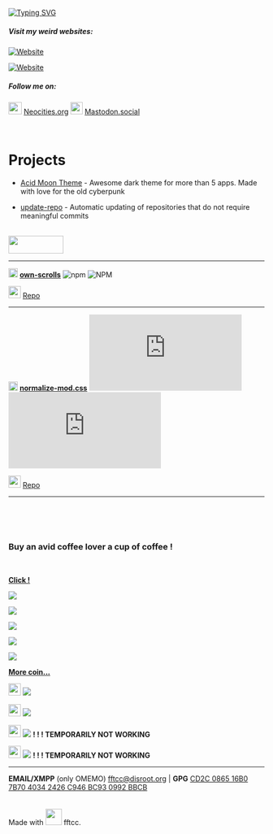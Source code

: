[![Typing SVG](https://readme-typing-svg.herokuapp.com?color=FF99CC&center=true&vCenter=true&multiline=true&height=94&lines=Hello+wanderer!+They+call+me;+FREAK+FROM+THE+COMPUTER+CLUB;fftcc+in+short)](https://git.io/typing-svg)

##### **Visit my weird websites**:

[![Website](https://img.shields.io/website?down_color=ed4e50&down_message=offline&label=ff99cc.art&style=flat-square&up_color=50ee80&up_message=online&url=https%3A%2F%2Fff99cc.art)](https://ff99cc.art)

[![Website](https://img.shields.io/website?down_color=ed4e50&down_message=offline&label=ff99cc.neocities.org&style=flat-square&up_color=50ee80&up_message=online&url=https%3A%2F%2Fff99cc.neocities.org)](https://ff99cc.neocities.org)

##### Follow me on:

<img src="https://git.disroot.org/fftcc/Buy-me-a-coffee/raw/main/badges/neocities.png" style="width:26px;height:24px;" /> [Neocities.org](https://neocities.org/site/ff99cc)
<img src="https://git.disroot.org/fftcc/Buy-me-a-coffee/raw/main/badges/mastodon.png" style="width:24px;" /> [Mastodon.social](https://mas.to/@fftcc)

<br>

# Projects
- [Acid Moon Theme](https://git.disroot.org/acidmoon/acidmoon-theme) - Awesome dark theme for more than 5 apps. Made with love for the old cyberpunk

- [update-repo](https://git.disroot.org/fftcc/update-repo) - Automatic updating of repositories that do not require meaningful commits

<br>

<img src="https://git.disroot.org/fftcc/Buy-me-a-coffee/raw/main/badges/npm-logo-red.png" style="width:108px; height:35px;"/>

---
<img src="https://git.disroot.org/fftcc/Buy-me-a-coffee/raw/main/badges/npm.png" style="width:18px;" /> [**own-scrolls**](https://www.npmjs.com/package/own-scrolls)  ![npm](https://img.shields.io/npm/v/own-scrolls?color=%239867f0&style=flat-square) ![NPM](https://img.shields.io/npm/l/own-scrolls?color=%23ff99cc&style=flat-square)

<img src="https://git.disroot.org/fftcc/Buy-me-a-coffee/raw/main/badges/git.png" style="width:24px;" /> [Repo](https://git.disroot.org/fftcc/own-scrolls)

---

<img src="https://git.disroot.org/fftcc/Buy-me-a-coffee/raw/main/badges/npm.png" style="width:18px;" /> [**normalize-mod.css**](https://www.npmjs.com/package/normalize-mod.css)  ![npm](https://img.shields.io/npm/v/normalize-mod.css?color=%239867f0&style=flat-square) ![NPM](https://img.shields.io/npm/l/normalize-mod.css?color=%23ff99cc&style=flat-square)

<img src="https://git.disroot.org/fftcc/Buy-me-a-coffee/raw/main/badges/git.png" style="width:24px;" /> [Repo](https://notabug.org/fftcc/normalize-mod.css)

---

<br>
<br>
<br>

### Buy an avid coffee lover a cup of coffee !
<br>

[**Click !**](https://git.disroot.org/fftcc/Buy-me-a-coffee/src/main/Buy-me-a-coffee.md)

[![](https://git.disroot.org/fftcc/Buy-me-a-coffee/raw/main/btc/btc.png)](https://git.disroot.org/fftcc/Buy-me-a-coffee/src/main/btc/btc.md)

[![](https://git.disroot.org/fftcc/Buy-me-a-coffee/raw/main/trx/trx-usdt.png)](https://git.disroot.org/fftcc/Buy-me-a-coffee/src/main/trx/trx.md)

[![](https://git.disroot.org/fftcc/Buy-me-a-coffee/raw/main/xmr/xmr.png)](https://git.disroot.org/fftcc/Buy-me-a-coffee/src/main/xmr/xmr.md)

[![](https://git.disroot.org/fftcc/Buy-me-a-coffee/raw/main/eth/eth.png)](https://git.disroot.org/fftcc/Buy-me-a-coffee/src/main/eth/eth.md)

[![](https://git.disroot.org/fftcc/Buy-me-a-coffee/raw/main/ltc/ltc.png)](https://git.disroot.org/fftcc/Buy-me-a-coffee/src/main/ltc/ltc.md)

[**More coin...**](https://git.disroot.org/fftcc/Buy-me-a-coffee/src/main/Buy-me-a-coffee.md)

<img src="https://git.disroot.org/fftcc/Buy-me-a-coffee/raw/main/badges/qiwi-logo.png" style="width:24px;" /> [![](https://git.disroot.org/fftcc/Buy-me-a-coffee/raw/main/badges/qiwi.png)](https://qiwi.com/n/RUSSI698)

<img src="https://git.disroot.org/fftcc/Buy-me-a-coffee/raw/main/badges/qiwi2-logo.png" style="width:24px;" /> [![](https://git.disroot.org/fftcc/Buy-me-a-coffee/raw/main/badges/qiwi-donate.png)](https://donate.qiwi.com/payin/copywtf)

<img src="https://git.disroot.org/fftcc/Buy-me-a-coffee/raw/main/badges/liberapay-logo.png" style="width:24px;" /> [![](https://git.disroot.org/fftcc/Buy-me-a-coffee/raw/main/badges/liberapay.png)](https://liberapay.com/fftcc/) **! ! ! TEMPORARILY NOT WORKING**

<img src="https://git.disroot.org/fftcc/Buy-me-a-coffee/raw/main/badges/ko-fi-logo.png" style="width:24px;" /> [![](https://git.disroot.org/fftcc/Buy-me-a-coffee/raw/main/badges/ko-fi.png)](https://ko-fi.com/fftcc) **! ! ! TEMPORARILY NOT WORKING**

---

**EMAIL/XMPP** (only OMEMO) <fftcc@disroot.org> | **GPG** [CD2C 0865 16B0 7B70 4034  2426 C946 BC93 0992 BBCB](https://git.disroot.org/fftcc/Buy-me-a-coffee/raw/branch/main/GPG.txt)
<br>
<br>
<br>
Made with <img src="https://git.disroot.org/fftcc/Buy-me-a-coffee/raw/main/badges/love.png" style="width:32px;" /> fftcc.

